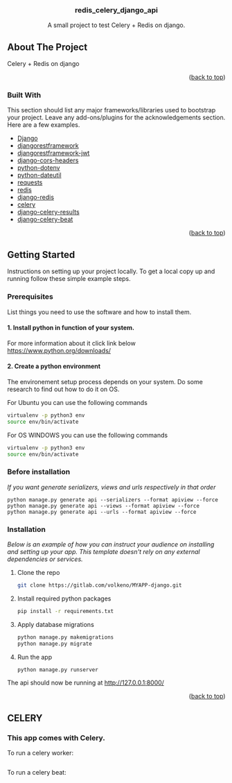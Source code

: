 <div id="top"></div>
<!--
*** Thanks for checking out the Best-README-Template. If you have a suggestion
*** that would make this better, please fork the repo and create a pull request
*** or simply open an issue with the tag "enhancement".
*** Don't forget to give the project a star!
*** Thanks again! Now go create something AMAZING! :D
-->

<!-- PROJECT SHIELDS -->
<!--
*** I'm using markdown "reference style" links for readability.
*** Reference links are enclosed in brackets [ ] instead of parentheses ( ).
*** See the bottom of this document for the declaration of the reference variables
*** for contributors-url, forks-url, etc. This is an optional, concise syntax you may use.
*** https://www.markdownguide.org/basic-syntax/#reference-style-links
-->

<!-- [![Contributors][contributors-shield]][contributors-url]
[![Forks][forks-shield]][forks-url]
[![Stargazers][stars-shield]][stars-url]
[![Issues][issues-shield]][issues-url]
[![MIT License][license-shield]][license-url]
[![LinkedIn][linkedin-shield]][linkedin-url] -->

<!-- PROJECT LOGO -->
<br />
<div align="center">
  <a href="https://github.com/VolkenoMakers/MYAPP-django"></a>

  <h3 align="center">redis_celery_django_api</h3>

  <p align="center">
    A small project to test Celery + Redis on django.
    <br />
  </p>
</div>


<!-- ABOUT THE PROJECT -->

## About The Project

Celery + Redis on django
<p align="right">(<a href="#top">back to top</a>)</p>

### Built With

This section should list any major frameworks/libraries used to bootstrap your project. Leave any add-ons/plugins for the acknowledgements section. Here are a few examples.

- [Django](https://www.djangoproject.com/)
- [djangorestframework](https://pypi.org/project/djangorestframework/)
- [djangorestframework-jwt](https://jpadilla.github.io/django-rest-framework-jwt/)
- [django-cors-headers](https://pypi.org/project/django-cors-headers/)
- [python-dotenv](https://pypi.org/project/dotenv-python/)
- [python-dateutil](https://pypi.org/project/python-dateutil/)
- [requests](https://pypi.org/project/requests/)
- [redis](https://pypi.org/project/redis/)
- [django-redis](https://pypi.org/project/django-redis/)
- [celery](https://pypi.org/project/celery/)
- [django-celery-results](https://pypi.org/project/django-celery-results/)
- [django-celery-beat](https://pypi.org/project/django-celery-beat/)




<p align="right">(<a href="#top">back to top</a>)</p>

<!-- GETTING STARTED -->

## Getting Started

Instructions on setting up your project locally.
To get a local copy up and running follow these simple example steps.

### Prerequisites
List things you need to use the software and how to install them.

#### 1. Install python in function of your system.

For more information about it click link below https://www.python.org/downloads/

#### 2. Create a python environment

The environement setup process depends on your system. Do some research to find out how to do it on OS.

For Ubuntu you can use the following commands

```sh
virtualenv -p python3 env
source env/bin/activate
```

For OS WINDOWS you can use the following commands

```sh
virtualenv -p python3 env
source env/bin/activate
```
### Before installation 
_If you want generate serializers, views and urls respectively in that order_ 
    
    python manage.py generate api --serializers --format apiview --force
    python manage.py generate api --views --format apiview --force
    python manage.py generate api --urls --format apiview --force

### Installation

_Below is an example of how you can instruct your audience on installing and setting up your app. This template doesn't rely on any external dependencies or services._

1. Clone the repo
   ```sh
   git clone https://gitlab.com/volkeno/MYAPP-django.git
   ```
2. Install required python packages

   ```sh
   pip install -r requirements.txt

   ```

3. Apply database migrations
   ```sh
   python manage.py makemigrations
   python manage.py migrate
   ```
4. Run the app
   ```sh
   python manage.py runserver
   ```

The api should now be running at http://127.0.0.1:8000/

<p align="right">(<a href="#top">back to top</a>)</p>


## CELERY
### This app comes with Celery.

To run a celery worker:

```  celery -A backend worker -l info
```

To run a celery beat:

```  celery -A backend beat -l INFO
```